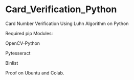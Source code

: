 # Card_Verification_Python
Card Number Verification Using Luhn Algorithm on Python

Required pip Modules:

OpenCV-Python

Pytesseract

Binlist

Proof on Ubuntu and Colab.

